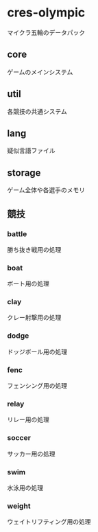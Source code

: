 # cres-olympic
マイクラ五輪のデータパック
## core
ゲームのメインシステム
## util
各競技の共通システム
## lang
疑似言語ファイル
## storage
ゲーム全体や各選手のメモリ

## 競技
### battle
勝ち抜き戦用の処理
### boat
ボート用の処理
### clay
クレー射撃用の処理
### dodge
ドッジボール用の処理
### fenc
フェンシング用の処理
### relay
リレー用の処理
### soccer
サッカー用の処理
### swim
水泳用の処理
### weight
ウェイトリフティング用の処理
